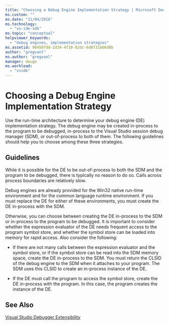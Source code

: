 ```yaml
---
title: "Choosing a Debug Engine Implementation Strategy | Microsoft Docs"
ms.custom: ""
ms.date: "11/04/2016"
ms.technology: 
  - "vs-ide-sdk"
ms.topic: "conceptual"
helpviewer_keywords: 
  - "debug engines, implementation strategies"
ms.assetid: 90458fdd-2d34-4f10-82dc-6d8f31b66d8b
author: "gregvanl"
ms.author: "gregvanl"
manager: douge
ms.workload: 
  - "vssdk"
---
```

# Choosing a Debug Engine Implementation Strategy
Use the run-time architecture to determine your debug engine (DE) implementation strategy. The debug engine may be created in-process to the program to be debugged, in-process to the Visual Studio session debug manager (SDM), or out-of-process to both of them. The following guidelines should help you to choose among these three strategies.  
  
## Guidelines  
 While it is possible for the DE to be out-of-process to both the SDM and the program to be debugged, there is typically no reason to do so. Calls across process boundaries are relatively slow.  
  
 Debug engines are already provided for the Win32 native run-time environment and for the common language runtime environment. If you must replace the DE for either of these environments, you must create the DE in-process with the SDM.  
  
 Otherwise, you can choose between creating the DE in-process to the SDM or in-process to the program to be debugged. It is important to consider whether the expression evaluator of the DE needs frequent access to the program symbol store, and whether the symbol store can be loaded into memory for rapid access. Also consider the following:  
  
-   If there are not many calls between the expression evaluator and the symbol store, or if the symbol store can be read into the SDM memory space, create the DE in-process to the SDM. You must return the CLSID of the debug engine to the SDM when it attaches to your program. The SDM uses this CLSID to create an in-process instance of the DE.  
  
-   If the DE must call the program to access the symbol store, create the DE in-process with the program. In this case, the program creates the instance of the DE.  
  
## See Also  
 [Visual Studio Debugger Extensibility](../../extensibility/debugger/visual-studio-debugger-extensibility.md)